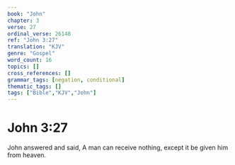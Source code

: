 ```yaml
---
book: "John"
chapter: 3
verse: 27
ordinal_verse: 26148
ref: "John 3:27"
translation: "KJV"
genre: "Gospel"
word_count: 16
topics: []
cross_references: []
grammar_tags: [negation, conditional]
thematic_tags: []
tags: ["Bible","KJV","John"]
---
```


# John 3:27

John answered and said, A man can receive nothing, except it be given him from heaven.
